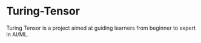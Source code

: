 # Turing-Tensor
Turing Tensor is a project aimed at guiding learners from beginner to expert in AI/ML. 
